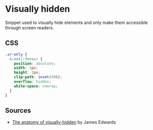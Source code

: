 # Visually hidden

Snippet used to visually hide elements and only make them accessible through screen readers.

## CSS

```css
.sr-only {
  &:not(:focus) {
    position: absolute;
    width: 1px;
    height: 1px;
    clip-path: inset(50%);
    overflow: hidden;
    white-space: nowrap;
  }
}
```

## Sources
* [The anatomy of visually-hidden](https://www.tpgi.com/the-anatomy-of-visually-hidden/) by James Edwards
